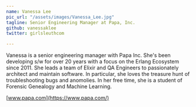 ```yaml
---
name: Vanessa Lee
pic_url: "/assets/images/Vanessa_Lee.jpg"
tagline: Senior Engineering Manager at Papa, Inc.
github: vanessaklee
twitter: girlsleuthcom

---
```

Vanessa is a senior engineering manager with Papa Inc. She's been developing s/w for over 20 years with a focus on the Erlang Ecosystem since 2011. She leads a team of Elixir and QA Engineers to passionately architect and maintain software. In particular, she loves the treasure hunt of troubleshooting bugs and anomolies. In her free time, she is a student of Forensic Genealogy and Machine Learning.

[www.papa.com](https://www.papa.com/)
